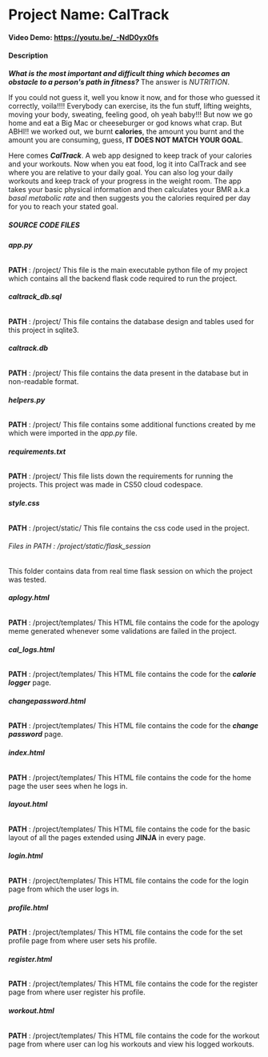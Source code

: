 # Project Name: CalTrack
#### Video Demo:  https://youtu.be/_-NdD0yx0fs
#### Description

***What is the most important and difficult thing which becomes an obstacle to a person's path in fitness?***
The answer is *NUTRITION*.

If you could not guess it, well you know it now, and for those who guessed it correctly, voila!!!!
Everybody can exercise, its the fun stuff, lifting weights, moving your body, sweating, feeling good, oh yeah baby!!!
But now we go home and eat a Big Mac or cheeseburger or god knows what crap. But ABHI!! we worked out, we burnt **calories**, the amount you burnt and the amount you are consuming, guess, **IT DOES NOT MATCH YOUR GOAL**.

Here comes ***CalTrack***. A web app designed to keep track of your calories and your workouts. Now when you eat food, log it into CalTrack and see where you are relative to your daily goal. You can also log your daily workouts and keep track of your progress in the weight room.
The app takes your basic physical information and then calculates your BMR a.k.a *basal metabolic rate* and then suggests you the calories required per day for you to reach your stated goal.

##### **SOURCE CODE FILES**

###### **app.py**
**PATH** : /project/
This file is the main executable python file of my project which contains all the backend flask code required to run the project.

###### **caltrack_db.sql**
**PATH** : /project/
This file contains the database design and tables used for this project in sqlite3.

###### **caltrack.db**
**PATH** : /project/
This file contains the data present in the database but in non-readable format.

###### **helpers.py**
**PATH** : /project/
This file contains some additional functions created by me which were imported in the *app.py* file.

###### **requirements.txt**
**PATH** : /project/
This file lists down the requirements for running the projects. This project was made in CS50 cloud codespace.

###### **style.css**
**PATH** : /project/static/
This file contains the css code used in the project.

###### Files in PATH : /project/static/flask_session
This folder contains data from real time flask session on which the project was tested.

###### **aplogy.html**
**PATH** : /project/templates/
This HTML file contains the code for the apology meme generated whenever some validations are failed in the project.

###### **cal_logs.html**
**PATH** : /project/templates/
This HTML file contains the code for the ***calorie logger*** page.

###### **changepassword.html**
**PATH** : /project/templates/
This HTML file contains the code for the ***change password*** page.

###### **index.html**
**PATH** : /project/templates/
This HTML file contains the code for the home page the user sees when he logs in.

###### **layout.html**
**PATH** : /project/templates/
This HTML file contains the code for the basic layout of all the pages extended using **JINJA** in every page.

###### **login.html**
**PATH** : /project/templates/
This HTML file contains the code for the login page from which the user logs in.

###### **profile.html**
**PATH** : /project/templates/
This HTML file contains the code for the set profile page from where user sets his profile.

###### **register.html**
**PATH** : /project/templates/
This HTML file contains the code for the register page from where user register his profile.

###### **workout.html**
**PATH** : /project/templates/
This HTML file contains the code for the workout page from where user can log his workouts and view his logged workouts.